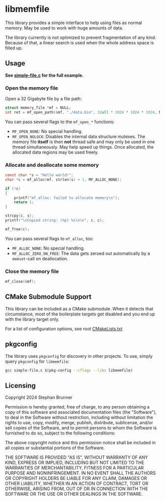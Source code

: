 # libmemfile

This library provides a simple interface to help using files as normal memory.
May be used to work with huge amounts of data.

The library currently is not optimized to prevent fragmentation of any kind.
Because of that, a linear search is used when the whole address space is filled up.

## Usage

**See [simple-file.c](examples/simple-file.c) for the full example.**

### Open the memory file
Open a 32 Gigabyte file by a file path:

```c
struct memory_file *mf = NULL;
int ret = mf_open_path(&mf, "./data.bin", 32ull * 1024 * 1024 * 1024, MF_OPEN_NONE);
```

You can pass several flags to the `mf_open_*` functions:

- `MF_OPEN_NONE`: No special handling.
- `MF_OPEN_NOLOCK`: Disables the internal data structure mutexes.
  The memory file **itself** is then **not** thread safe and may only be used in one thread simultaneously.
  May help speed up things. Once allocated, the allocated data regions may be used freely.

### Allocate and deallocate some memory

```c
const char *s = "Hello world!";
char *c = mf_alloc(mf, strlen(s) + 1, MF_ALLOC_NONE);

if (!c)
{
    printf("mf_alloc: failed to allocate memory\n");
    return 1;
}

strcpy(c, s);
printf("\nCopied string: (%p) %s\n\n", c, c);

mf_free(c);
```

You can pass several flags to `mf_alloc`, too:

- `MF_ALLOC_NONE`: No special handling.
- `MF_ALLOC_ZERO_ON_FREE`: The data gets zeroed out automatically by a `memset`-call on deallocation.

### Close the memory file

```c
mf_close(&mf);
```

## CMake Submodule Support

This library can be included as a CMake submodule.
When it detects that circumstance, most of the boilerplate targets get disabled and you end up with the library target only.

For a list of configuration options, see root [CMakeLists.txt](CMakeLists.txt)

## pkgconfig

The library uses `pkgconfig` for discovery in other projects.
To use, simply query `pkgconfig` for `libmemfile`:

```bash
gcc simple-file.c $(pkg-config --cflags --libs libmemfile)
```

## Licensing

Copyright 2024 Stephan Brunner

Permission is hereby granted, free of charge, to any person obtaining a copy of this software and associated documentation files (the "Software"), to deal in the Software without restriction, including without limitation the rights to use, copy, modify, merge, publish, distribute, sublicense, and/or sell copies of the Software, and to permit persons to whom the Software is furnished to do so, subject to the following conditions:

The above copyright notice and this permission notice shall be included in all copies or substantial portions of the Software.

THE SOFTWARE IS PROVIDED "AS IS", WITHOUT WARRANTY OF ANY KIND, EXPRESS OR IMPLIED, INCLUDING BUT NOT LIMITED TO THE WARRANTIES OF MERCHANTABILITY, FITNESS FOR A PARTICULAR PURPOSE AND NONINFRINGEMENT. IN NO EVENT SHALL THE AUTHORS OR COPYRIGHT HOLDERS BE LIABLE FOR ANY CLAIM, DAMAGES OR OTHER LIABILITY, WHETHER IN AN ACTION OF CONTRACT, TORT OR OTHERWISE, ARISING FROM, OUT OF OR IN CONNECTION WITH THE SOFTWARE OR THE USE OR OTHER DEALINGS IN THE SOFTWARE.
